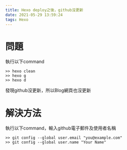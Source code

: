 ```yaml
---
title: Hexo deploy之後，github沒更新
date: 2021-05-29 13:59:24
tags: Hexo
---
```

<link rel="stylesheet" href="https://cdn.jsdelivr.net/npm/bootstrap-icons@1.10.0/font/bootstrap-icons.css">

# <i class="bi bi-book"></i> 問題

執行以下command

```prettyprint
>> hexo clean
>> hexo g
>> hexo d
```

發現github沒更新，所以Blog網頁也沒更新

# <i class="bi bi-book"></i> 解決方法

執行以下command，輸入github電子郵件及使用者名稱
```prettyprint
>> git config --global user.email "you@example.com"
>> git config --global user.name "Your Name"
```
